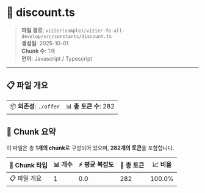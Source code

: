 # 📄 discount.ts

> **파일 경로**: `vizier(sample)/vizier-fe-all-develop/src/constants/discount.ts`  
> **생성일**: 2025-10-01  
> **Chunk 수**: 1개  
> **언어**: Javascript / Typescript
---


## 📋 파일 개요

| | |
|--|--|
| 📦 **의존성**: `./offer` | 📊 **총 토큰 수**: 282 |






## 🧩 Chunk 요약

이 파일은 총 **1개의 chunk**로 구성되어 있으며, **282개의 토큰**을 포함합니다.

| 🧩 Chunk 타입 | 📊 개수 | ⚡ 평균 복잡도 | 📝 총 토큰 | 📈 비율 |
|---------------|--------|-------------|----------|--------|
| 📋 파일 개요 | 1 | 0.0 | 282 | 100.0% |

